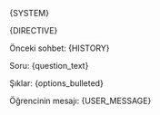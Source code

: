 {SYSTEM}

{DIRECTIVE}

Önceki sohbet:
{HISTORY}

Soru:
{question_text}

Şıklar:
{options_bulleted}

Öğrencinin mesajı: {USER_MESSAGE}
